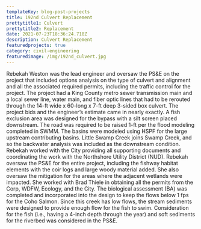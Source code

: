 ```yaml
---
templateKey: blog-post-projects
title: 192nd Culvert Replacement
prettytitle1: Culvert
prettytitle2: Replacement
date: 2021-07-23T18:36:24.718Z
description: Culvert Replacement
featuredprojects: true
category: civil-engineering
featuredimage: /img/192nd_culvert.jpg
---
```

Rebekah Weston was the lead engineer and oversaw the PS&E on the project that included options analysis on the type of culvert and alignment and all the associated required permits, including the traffic control for the project. The project had a King County metro sewer transmission main and a local sewer line, water main, and fiber optic lines that had to be rerouted through the 14-ft wide x 60-long x 7-ft deep 3-sided box culvert. The project bids and the engineer’s estimate came in nearly exactly. A fish exclusion area was designed for the bypass with a silt screen placed downstream. The road was required to be raised 1-ft per the flood modeling completed in SWMM.   The basins were modeled using HSPF for the large upstream contributing basins. Little Swamp Creek joins Swamp Creek, and so the backwater analysis was included as the downstream condition.  Rebekah worked with the City providing all supporting documents and coordinating the work with the Northshore Utility District (NUD). Rebekah oversaw the PS&E for the entire project, including the fishway habitat elements with the coir logs and large woody material added. She also oversaw the mitigation for the areas where the adjacent wetlands were impacted. She worked with Brad Thiele in obtaining all the permits from the Corp, WDFW, Ecology, and the City. The biological assessment (BA) was completed and incorporated into the design to keep the flows below 1 fps for the Coho Salmon. Since this creek has low flows, the stream sediments were designed to provide enough flow for the fish to swim. Consideration for the fish (i.e., having a 4-inch depth through the year) and soft sediments for the riverbed was considered in the PS&E.